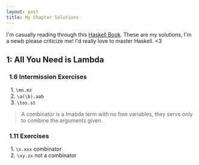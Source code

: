 ```yaml
---
layout: post
title: My Chapter Solutions
---
```

 I'm casually reading through this [Haskell Book](http://haskellbook.com). These are my solutions, I'm a newb please criticize me! I'd really love to master Haskell. <3

## 1: All You Need is Lambda 
### &nbsp; 1.6 Intermission Exercises
&nbsp;&nbsp; 1. ```\mn.mz``` <br>
&nbsp;&nbsp; 2. ```\a(\b).aab``` <br>
&nbsp;&nbsp; 3. ```\tos.st```<br>

> A combinator is a lmabda term with no free variables, they serve only to combine
> the arguments given.

### &nbsp; 1.11 Exercises
&nbsp;&nbsp; 1. ```\x.xxx``` combinator <br>
&nbsp;&nbsp; 2. ```\xy.zx``` not a combinator <br>


